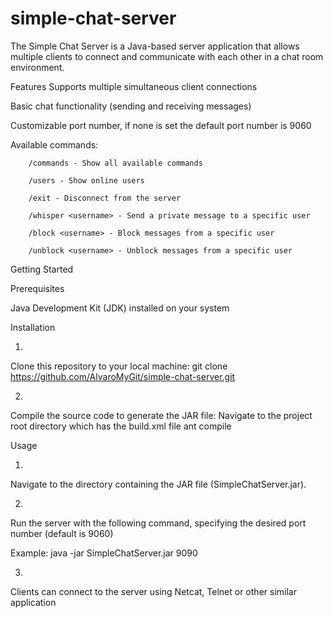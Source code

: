 # simple-chat-server

The Simple Chat Server is a Java-based server application that allows multiple clients to connect and communicate with each other in a chat room environment.


Features
Supports multiple simultaneous client connections

Basic chat functionality (sending and receiving messages)

Customizable port number, if none is set the default port number is 9060

Available commands:

        /commands - Show all available commands
        
        /users - Show online users
        
        /exit - Disconnect from the server
        
        /whisper <username> - Send a private message to a specific user
        
        /block <username> - Block messages from a specific user
        
        /unblock <username> - Unblock messages from a specific user
        


Getting Started

Prerequisites

Java Development Kit (JDK) installed on your system

Installation

1.
Clone this repository to your local machine:
git clone https://github.com/AlvaroMyGit/simple-chat-server.git

2.
Compile the source code to generate the JAR file:
Navigate to the project root directory which has the build.xml file
ant compile


Usage

1.
Navigate to the directory containing the JAR file (SimpleChatServer.jar).

2.
Run the server with the following command, specifying the desired port number (default is 9060)

Example:
java -jar SimpleChatServer.jar 9090


3.
Clients can connect to the server using Netcat, Telnet or other similar application
